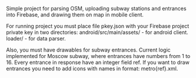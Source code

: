 Simple project for parsing OSM, uploading subway stations and entrances into Firebase, and drawing them on map in mobile client.

For running project you must place file pkey.json with your Firebase project private key in two directories:
android/src/main/assets/ - for android client.
loader/ - for data parser.

Also, you must have drawables for subway entrances. Current logic implemented for Moscow subway, where entrances have numbers from 1 to 16. 
Every entrance in response have an integer field ref. If you want to draw entrances you need to add icons with names in format: metro{ref}.xml. 
